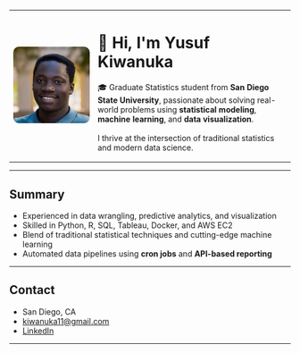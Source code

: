 <!-- Profile Header with Side-by-Side Layout -->
<table>
  <tr>
    <td width="30%">
      <img src="profile_pic.jpeg" width="100%" style="border-radius:10px;">
    </td>
    <td width="70%">
      <h1>👋 Hi, I'm Yusuf Kiwanuka</h1>
      <p>
        🎓 Graduate Statistics student from <strong>San Diego State University</strong>, passionate about solving real-world problems using 
        <strong>statistical modeling</strong>, <strong>machine learning</strong>, and <strong>data visualization</strong>.<br><br>
        I thrive at the intersection of traditional statistics and modern data science.
      </p>
    </td>
  </tr>
</table>

---

##  Summary

-  Experienced in data wrangling, predictive analytics, and visualization  
-  Skilled in Python, R, SQL, Tableau, Docker, and AWS EC2 
-  Blend of traditional statistical techniques and cutting-edge machine learning  
-  Automated data pipelines using **cron jobs** and **API-based reporting**

---

##  Contact

-  San Diego, CA  
-  [kiwanuka11@gmail.com](mailto:kiwanuka11@gmail.com)  
-  [LinkedIn](https://www.linkedin.com/in/yusuf-kiwanuka-8511ba122/)  

---
